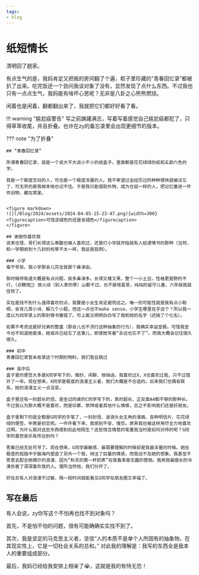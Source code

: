 ```yaml
---
tags:
- blog
---
```


# 纸短情长

清明回了趟家。

有点生气的是，我妈肯定又把我的房间翻了个遍，柜子里珍藏的“青春回忆录”都被扒了出来。吃完饭还一个劲问我谈对象了没有，显然发现了点什么东西。不过我也只有一点点生气，我妈能有啥坏心思呢？无非是八卦之心熊熊燃烧。

闲着也是闲着，翻都翻出来了，我就把它们都好好看了看。

!!! warning "尴尬癌警告"
    写之前踌躇满志，写着写着感觉自己尴尬癌都犯了，只得草草收尾，并且折叠。也许在zy的备忘录里会出现更细节的版本。

??? note "为了折叠"

    ## “青春回忆录”

    所谓青春回忆录，就是一个说大不大说小不小的纸盒子。里面都是花花绿绿的纸和五颜六色的字。

    我是一个极度念旧的人，可也是一个极度浑噩的人。我不希望过去经历过的种种很快就被淡忘了，可无奈的是我根本啥也记不住。于是我只能借助外物，成为仓鼠一样的人，把记忆塞进一件件旧物，藏在窝里。


    <figure markdown>
    ![](/Blog/2024/assets/2024-04-05-15-23-47.png){width=300}
    <figurecaption>可惜该褪色的还是会褪色</figurecaption>
    </figure>

    ## 谢谢你喜欢我
    说来也怪，哥们长得这么寒酸也被人喜欢过，还是打小学就开始就有人给递情书的那种（当然，和一学期收到十几封的校草不太一样，我这是孤例）。

    ### 小学
    毫不夸张，我小学那会儿完全就是个鼻涕虫。

    那时候呼吸道大概是有点问题，痰多鼻涕多。长得又矮又黑，整个一小土豆。性格更是野的不行，（点鞭炮🧨）放火烧（别人家的草）山都干过。也不是啥富哥，纯纯的留守儿童，六年级我就住校了。

    实在是找不到什么值得喜欢的点，我要是小女生肯定避而远之。唯一的可能性就是我有点小聪明，会背几首小诗、解几个小题。但这一点也不make sense，小学生哪里在乎这个？所以我一度以为同学录上的那封情书塞错了。可上面又明明白白写了我和她的名字（还搞了个化名）。

    如果不考虑这是好兄弟的整蛊（那会儿也不流行这种抽象的行为），我确实幸运至极。可惜我至今也不知道她是谁，她或许已经忘了这事儿，即使她写着“永远也忘不了”。而我大概会记住很久很久。

    ### 初中
    青春回忆录暂未收录这个时期的物料，我们暂且跳过

    ### 高中后
    盒子里的便签大多是X同学写下的，摘抄、闲聊、悄悄话。我喜欢过X，X也喜欢过我，只不过错开了一年。现在想来，X同学是极度的浪漫主义者，我们大概是不合适的。后来我们也偶有联系，她的浪漫主义一点没变。

    盒子里还有一封超长的信，是坐过同桌的C同学写下的，真的超长、正反面A4都不够的那种长。不过我认为那大概不是喜欢，而是仰慕、崇拜或者其他什么情愫，总之不影响我们还是好朋友。

    盒子里剩下的就全都是G同学的手笔了，一封封信、波浪头女主角的漫画、各种明信片、花花绿绿的便签，毕竟是初恋呢。一件件看下来，我感到不安、惶恐。原来我也被这样用尽全力地喜欢过啊。为什么我对这些东西感到如此地陌生？这些饱含情意的笔墨我当时是如何对待的呢？G同学的喜怒哀乐有传达到吗？

    答案已经无处可寻了。现在想来，G同学最敏感、最需要理解的时候却是我最浑噩的时候。她在极度的孤独中于脑海内塑造了另外一个我，倾注了巨量的情感，而我远不及她的想象。我甚至不愿意去配合她偶尔的浪漫，因为”秋天的第一杯奶茶”在我看来是无趣的营销。我用我最擅长的冷漠伤害了深深喜欢我的人。理所当然地，我们分开了。

    好在总有人对浪漫不过敏，隔一段时间就能看见G同学在朋友圈又幸福了。

## 写在最后
有人会说，zy你写这个不怕再也找不到对象吗？

首先，不是怕不怕的问题，很有可能确确实实找不到了。

其次，我是坚定的马克思主义者，坚信“人的本质不是单个人所固有的抽象物，在其现实性上，它是一切社会关系的总和。” 对此我的理解是：我写的东西全是我本人的重要组成部分。

最后，我妈已经给我安排上相亲了😭，这就是我的有恃无恐！